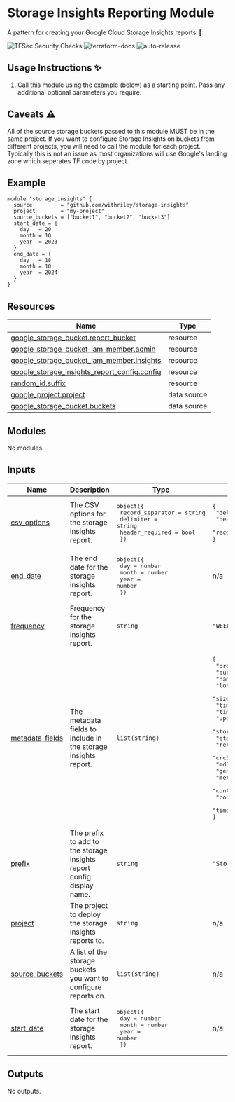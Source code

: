 # Storage Insights Reporting Module

A pattern for creating your Google Cloud Storage Insights reports :robot:

![TFSec Security Checks](https://github.com/withriley/template-terraform-module/actions/workflows/main.yml/badge.svg)
![terraform-docs](https://github.com/withriley/template-terraform-module/actions/workflows/terraform-docs.yml/badge.svg)
![auto-release](https://github.com/withriley/template-terraform-module/actions/workflows/release.yml/badge.svg)

## Usage Instructions :sparkles:

1. Call this module using the example (below) as a starting point. Pass any additional optional parameters you require.

## Caveats :warning:

All of the source storage buckets passed to this module MUST be in the same project. If you want to configure Storage Insights on buckets from different projects, you will need to call the module for each project. Typically this is not an issue as most organizations will use Google's landing zone which seperates TF code by project. 

<!-- BEGIN_TF_DOCS -->


## Example

```hcl
module "storage_insights" {
  source         = "github.com/withriley/storage-insights"
  project        = "my-project"
  source_buckets = ["bucket1", "bucket2", "bucket3"]
  start_date = {
    day   = 20
    month = 10
    year  = 2023
  }
  end_date = {
    day   = 18
    month = 10
    year  = 2024
  }
}
```

## Resources

| Name | Type |
|------|------|
| [google_storage_bucket.report_bucket](https://registry.terraform.io/providers/hashicorp/google/latest/docs/resources/storage_bucket) | resource |
| [google_storage_bucket_iam_member.admin](https://registry.terraform.io/providers/hashicorp/google/latest/docs/resources/storage_bucket_iam_member) | resource |
| [google_storage_bucket_iam_member.insights](https://registry.terraform.io/providers/hashicorp/google/latest/docs/resources/storage_bucket_iam_member) | resource |
| [google_storage_insights_report_config.config](https://registry.terraform.io/providers/hashicorp/google/latest/docs/resources/storage_insights_report_config) | resource |
| [random_id.suffix](https://registry.terraform.io/providers/hashicorp/random/latest/docs/resources/id) | resource |
| [google_project.project](https://registry.terraform.io/providers/hashicorp/google/latest/docs/data-sources/project) | data source |
| [google_storage_bucket.buckets](https://registry.terraform.io/providers/hashicorp/google/latest/docs/data-sources/storage_bucket) | data source |

## Modules

No modules.

## Inputs

| Name | Description | Type | Default | Required |
|------|-------------|------|---------|:--------:|
| <a name="input_csv_options"></a> [csv\_options](#input\_csv\_options) | The CSV options for the storage insights report. | <pre>object({<br>    record_separator = string<br>    delimiter        = string<br>    header_required  = bool<br>  })</pre> | <pre>{<br>  "delimiter": ",",<br>  "header_required": false,<br>  "record_separator": "\n"<br>}</pre> | no |
| <a name="input_end_date"></a> [end\_date](#input\_end\_date) | The end date for the storage insights report. | <pre>object({<br>    day   = number<br>    month = number<br>    year  = number<br>  })</pre> | n/a | yes |
| <a name="input_frequency"></a> [frequency](#input\_frequency) | Frequency for the storage insights report. | `string` | `"WEEKLY"` | no |
| <a name="input_metadata_fields"></a> [metadata\_fields](#input\_metadata\_fields) | The metadata fields to include in the storage insights report. | `list(string)` | <pre>[<br>  "project",<br>  "bucket",<br>  "name",<br>  "location",<br>  "size",<br>  "timeCreated",<br>  "timeDeleted",<br>  "updated",<br>  "storageClass",<br>  "etag",<br>  "retentionExpirationTime",<br>  "crc32c",<br>  "md5Hash",<br>  "generation",<br>  "metageneration",<br>  "contentType",<br>  "contentEncoding",<br>  "timeStorageClassUpdated"<br>]</pre> | no |
| <a name="input_prefix"></a> [prefix](#input\_prefix) | The prefix to add to the storage insights report config display name. | `string` | `"Storage Insights Report"` | no |
| <a name="input_project"></a> [project](#input\_project) | The project to deploy the storage insights reports to. | `string` | n/a | yes |
| <a name="input_source_buckets"></a> [source\_buckets](#input\_source\_buckets) | A list of the storage buckets you want to configure reports on. | `list(string)` | n/a | yes |
| <a name="input_start_date"></a> [start\_date](#input\_start\_date) | The start date for the storage insights report. | <pre>object({<br>    day   = number<br>    month = number<br>    year  = number<br>  })</pre> | n/a | yes |

## Outputs

No outputs.
<!-- END_TF_DOCS -->
